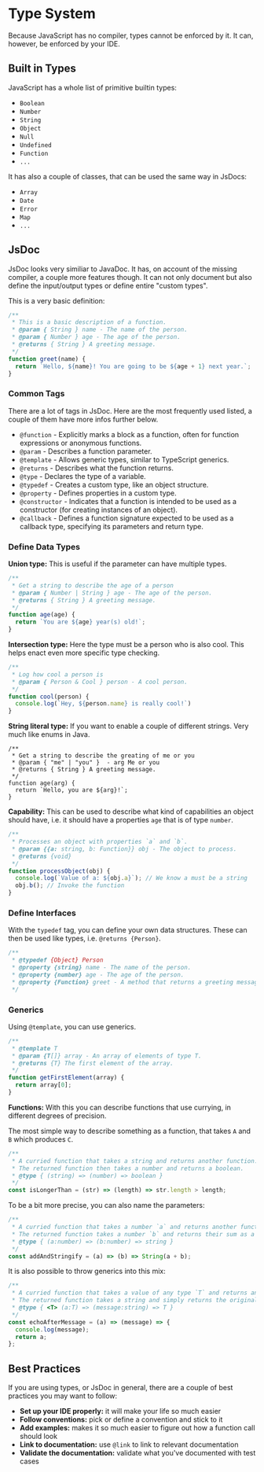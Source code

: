 # Type System
Because JavaScript has no compiler, types cannot be enforced by it. It can, however, be enforced by your IDE.

## Built in Types
JavaScript has a whole list of primitive builtin types:
- `Boolean`
- `Number`
- `String`
- `Object`
- `Null`
- `Undefined`
- `Function`
- `...`

It has also a couple of classes, that can be used the same way in JsDocs:
- `Array`
- `Date`
- `Error`
- `Map`
- `...`

## JsDoc
JsDoc looks very similiar to JavaDoc. It has, on account of the missing compiler, a couple more features though. It can not only document but also define the input/output types or define entire "custom types".

This is a very basic definition:
```javascript
/**
 * This is a basic description of a function.
 * @param { String } name - The name of the person.
 * @param { Number } age - The age of the person.
 * @returns { String } A greeting message.
 */
function greet(name) {
  return `Hello, ${name}! You are going to be ${age + 1} next year.`;
}
```

### Common Tags
There are a lot of tags in JsDoc. Here are the most frequently used listed, a couple of them have more infos further below.
- `@function` - Explicitly marks a block as a function, often for function expressions or anonymous functions.
- `@param` - Describes a function parameter.
- `@template` - Allows generic types, similar to TypeScript generics.
- `@returns` - Describes what the function returns.
- `@type` - Declares the type of a variable.
- `@typedef` - Creates a custom type, like an object structure.
- `@property` - Defines properties in a custom type.
- `@constructor` - Indicates that a function is intended to be used as a constructor (for creating instances of an object).
- `@callback` - Defines a function signature expected to be used as a callback type, specifying its parameters and return type.

### Define Data Types
**Union type:**
This is useful if the parameter can have multiple types.
```javascript
/**
 * Get a string to describe the age of a person
 * @param { Number | String } age - The age of the person.
 * @returns { String } A greeting message.
 */
function age(age) {
  return `You are ${age} year(s) old!`;
}
```
**Intersection type:** 
Here the type must be a person who is also cool. This helps enact even more specific type checking.
```javascript
/**
 * Log how cool a person is
 * @param { Person & Cool } person - A cool person.
 */
function cool(person) {
  console.log(`Hey, ${person.name} is really cool!`)
}
```
**String literal type:** 
If you want to enable a couple of different strings. Very much like enums in Java.
```
/**
 * Get a string to describe the greating of me or you
 * @param { "me" | "you" }  - arg Me or you
 * @returns { String } A greeting message.
 */
function age(arg) {
  return `Hello, you are ${arg}!`;
}
```

**Capability:**
This can be used to describe what kind of capabilities an object should have, i.e. it should have a properties `age` that is of type `number`.
```javascript
/**
 * Processes an object with properties `a` and `b`.
 * @param {{a: string, b: Function}} obj - The object to process.
 * @returns {void} 
 */
function processObject(obj) {
  console.log(`Value of a: ${obj.a}`); // We know a must be a string
  obj.b(); // Invoke the function
}
```

### Define Interfaces
With the `typedef` tag, you can define your own data structures. These can then be used like types, i.e. `@returns {Person}`.

```javascript
/**
 * @typedef {Object} Person
 * @property {string} name - The name of the person.
 * @property {number} age - The age of the person.
 * @property {Function} greet - A method that returns a greeting message.
 */
```

### Generics
Using `@template`, you can use generics.

```javascript
/**
 * @template T
 * @param {T[]} array - An array of elements of type T.
 * @returns {T} The first element of the array.
 */
function getFirstElement(array) {
  return array[0];
}
```

**Functions:**
With this you can describe functions that use currying, in different degrees of precision.  
  
The most simple way to describe something as a function, that takes `A` and `B` which produces `C`.
```javascript
/**
 * A curried function that takes a string and returns another function.
 * The returned function then takes a number and returns a boolean.
 * @type { (string) => (number) => boolean }
 */
const isLongerThan = (str) => (length) => str.length > length;
```
To be a bit more precise, you can also name the parameters:
```javascript
/**
 * A curried function that takes a number `a` and returns another function.
 * The returned function takes a number `b` and returns their sum as a string.
 * @type { (a:number) => (b:number) => string }
 */
const addAndStringify = (a) => (b) => String(a + b);
```
It is also possible to throw generics into this mix:
```javascript
/**
 * A curried function that takes a value of any type `T` and returns another function.
 * The returned function takes a string and simply returns the original `T` value.
 * @type { <T> (a:T) => (message:string) => T }
 */
const echoAfterMessage = (a) => (message) => {
  console.log(message);
  return a;
};
```


## Best Practices
If you are using types, or JsDoc in general, there are a couple of best practices you may want to follow:
- **Set up your IDE properly:** it will make your life so much easier
- **Follow conventions:** pick or define a convention and stick to it
- **Add examples:** makes it so much easier to figure out how a function call should look
- **Link to documentation:** use `@link` to link to relevant documentation
- **Validate the documentation:** validate what you've documented with test cases